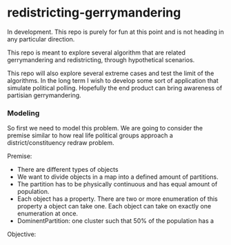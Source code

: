 # redistricting-gerrymandering
In development. This repo is purely for fun at this point and is not heading in any particular direction. 

This repo is meant to explore several algorithm that are related gerrymandering and redistricting, through hypothetical scenarios. 

This repo will also explore several extreme cases and test the limit of the algorithms. In the long term I wish to develop some sort of application that simulate political polling. Hopefully the end product can bring awareness of partisian gerrymandering. 

### Modeling 
So first we need to model this problem. We are going to consider the premise similar to how real life political groups approach a district/constituency redraw problem. 

Premise: 
- There are different types of objects 
- We want to divide objects in a map into a defined amount of partitions. 
- The partition has to be physically continuous and has equal amount of population. 
- Each object has a property. There are two or more enumeration of this property a object can take one. Each object can take on exactly one enumeration at once. 
- DominentPartition: one cluster such that 50% of the population has a 

Objective: 
